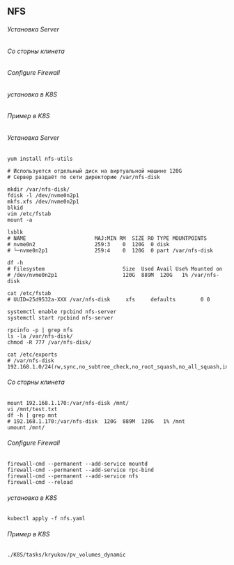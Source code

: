 ## NFS
###### Установка Server
###### Со сторны клинета
###### Configure Firewall
###### установка в K8S 
###### Пример в K8S


###### Установка Server
```
yum install nfs-utils

# Используется отдельный диск на виртуальной машине 120G
# Сервер раздаёт по сети директорию /var/nfs-disk

mkdir /var/nfs-disk/
fdisk -l /dev/nvme0n2p1
mkfs.xfs /dev/nvme0n2p1
blkid
vim /etc/fstab
mount -a

lsblk
# NAME                      MAJ:MIN RM  SIZE RO TYPE MOUNTPOINTS
# nvme0n2                   259:3    0  120G  0 disk
# └─nvme0n2p1               259:4    0  120G  0 part /var/nfs-disk

df -h
# Filesystem                         Size  Used Avail Use% Mounted on
# /dev/nvme0n2p1                     120G  889M  120G   1% /var/nfs-disk

cat /etc/fstab
# UUID=25d9532a-XXX /var/nfs-disk     xfs     defaults        0 0

systemctl enable rpcbind nfs-server
systemctl start rpcbind nfs-server

rpcinfo -p | grep nfs
ls -la /var/nfs-disk/
chmod -R 777 /var/nfs-disk/

cat /etc/exports
# /var/nfs-disk 192.168.1.0/24(rw,sync,no_subtree_check,no_root_squash,no_all_squash,insecure)

```
###### Со сторны клинета

```
mount 192.168.1.170:/var/nfs-disk /mnt/
vi /mnt/test.txt
df -h | grep mnt
# 192.168.1.170:/var/nfs-disk  120G  889M  120G   1% /mnt
umount /mnt/

```
###### Configure Firewall
```
firewall-cmd --permanent --add-service mountd
firewall-cmd --permanent --add-service rpc-bind
firewall-cmd --permanent --add-service nfs
firewall-cmd --reload
```
###### установка в K8S 
```
kubectl apply -f nfs.yaml
```
###### Пример в K8S
```
./K8S/tasks/kryukov/pv_volumes_dynamic
```